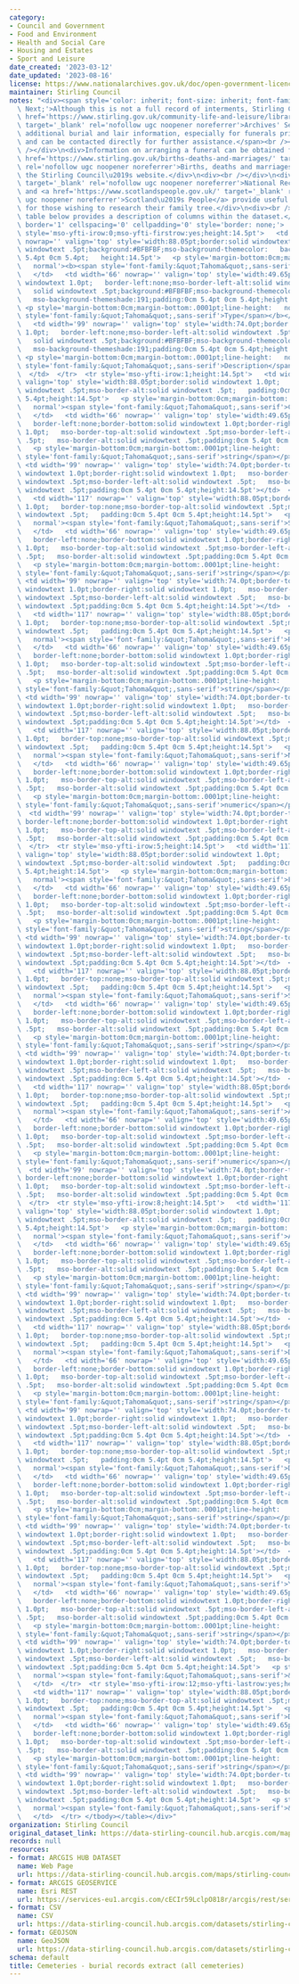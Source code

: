 ```yaml
---
category:
- Council and Government
- Food and Environment
- Health and Social Care
- Housing and Estates
- Sport and Leisure
date_created: '2023-03-12'
date_updated: '2023-08-16'
license: https://www.nationalarchives.gov.uk/doc/open-government-licence/version/3/
maintainer: Stirling Council
notes: "<div><span style='color: inherit; font-size: inherit; font-family: var(--fontsBaseFamily),Avenir\
  \ Next;'>Although this is not a full record of interments, Stirling Council's <a\
  \ href='https://www.stirling.gov.uk/community-life-and-leisure/libraries-and-archives/archives/'\
  \ target='_blank' rel='nofollow ugc noopener noreferrer'>Archives' Service</a> holds\
  \ additional burial and lair information, especially for funerals prior to 1900,\
  \ and can be contacted directly for further assistance.</span><br /></div>\n<div><br\
  \ /></div>\n<div>Information on arranging a funeral can be obtained from the <a\
  \ href='https://www.stirling.gov.uk/births-deaths-and-marriages/' target='_blank'\
  \ rel='nofollow ugc noopener noreferrer'>Births, deaths and marriages </a>page on\
  \ the Stirling Council\u2019s website.</div>\n<div><br /></div>\n<div><a href='https://www.nrscotland.gov.uk/'\
  \ target='_blank' rel='nofollow ugc noopener noreferrer'>National Records of Scotland</a>\
  \ and <a href='https://www.scotlandspeople.gov.uk/' target='_blank' rel='nofollow\
  \ ugc noopener noreferrer'>Scotland\u2019s People</a> provide useful information\
  \ for those wishing to research their family tree.</div>\n<div><br /></div>\n<div><p>The\
  \ table below provides a description of columns within the dataset.</p>  <table\
  \ border='1' cellspacing='0' cellpadding='0' style='border: none;'>  <tbody><tr\
  \ style='mso-yfti-irow:0;mso-yfti-firstrow:yes;height:14.5pt'>   <td width='117'\
  \ nowrap='' valign='top' style='width:88.05pt;border:solid windowtext 1.0pt;   mso-border-alt:solid\
  \ windowtext .5pt;background:#BFBFBF;mso-background-themecolor:   background1;mso-background-themeshade:191;padding:0cm\
  \ 5.4pt 0cm 5.4pt;   height:14.5pt'>   <p style='margin-bottom:0cm;margin-bottom:.0001pt;line-height:\
  \   normal'><b><span style='font-family:&quot;Tahoma&quot;,sans-serif'>Column</span></b></p>\
  \   </td>   <td width='66' nowrap='' valign='top' style='width:49.65pt;border:solid\
  \ windowtext 1.0pt;   border-left:none;mso-border-left-alt:solid windowtext .5pt;mso-border-alt:\
  \   solid windowtext .5pt;background:#BFBFBF;mso-background-themecolor:background1;\
  \   mso-background-themeshade:191;padding:0cm 5.4pt 0cm 5.4pt;height:14.5pt'>  \
  \ <p style='margin-bottom:0cm;margin-bottom:.0001pt;line-height:   normal'><b><span\
  \ style='font-family:&quot;Tahoma&quot;,sans-serif'>Type</span></b></p>   </td>\
  \   <td width='99' nowrap='' valign='top' style='width:74.0pt;border:solid windowtext\
  \ 1.0pt;   border-left:none;mso-border-left-alt:solid windowtext .5pt;mso-border-alt:\
  \   solid windowtext .5pt;background:#BFBFBF;mso-background-themecolor:background1;\
  \   mso-background-themeshade:191;padding:0cm 5.4pt 0cm 5.4pt;height:14.5pt'>  \
  \ <p style='margin-bottom:0cm;margin-bottom:.0001pt;line-height:   normal'><b><span\
  \ style='font-family:&quot;Tahoma&quot;,sans-serif'>Description</span></b></p> \
  \  </td>  </tr>  <tr style='mso-yfti-irow:1;height:14.5pt'>   <td width='117' nowrap=''\
  \ valign='top' style='width:88.05pt;border:solid windowtext 1.0pt;   border-top:none;mso-border-top-alt:solid\
  \ windowtext .5pt;mso-border-alt:solid windowtext .5pt;   padding:0cm 5.4pt 0cm\
  \ 5.4pt;height:14.5pt'>   <p style='margin-bottom:0cm;margin-bottom:.0001pt;line-height:\
  \   normal'><span style='font-family:&quot;Tahoma&quot;,sans-serif'>Cemetery</span></p>\
  \   </td>   <td width='66' nowrap='' valign='top' style='width:49.65pt;border-top:none;\
  \   border-left:none;border-bottom:solid windowtext 1.0pt;border-right:solid windowtext\
  \ 1.0pt;   mso-border-top-alt:solid windowtext .5pt;mso-border-left-alt:solid windowtext\
  \ .5pt;   mso-border-alt:solid windowtext .5pt;padding:0cm 5.4pt 0cm 5.4pt;height:14.5pt'>\
  \   <p style='margin-bottom:0cm;margin-bottom:.0001pt;line-height:   normal'><span\
  \ style='font-family:&quot;Tahoma&quot;,sans-serif'>string</span></p>   </td>  \
  \ <td width='99' nowrap='' valign='top' style='width:74.0pt;border-top:none;   border-left:none;border-bottom:solid\
  \ windowtext 1.0pt;border-right:solid windowtext 1.0pt;   mso-border-top-alt:solid\
  \ windowtext .5pt;mso-border-left-alt:solid windowtext .5pt;   mso-border-alt:solid\
  \ windowtext .5pt;padding:0cm 5.4pt 0cm 5.4pt;height:14.5pt'></td>  </tr>  <tr style='mso-yfti-irow:2;height:14.5pt'>\
  \   <td width='117' nowrap='' valign='top' style='width:88.05pt;border:solid windowtext\
  \ 1.0pt;   border-top:none;mso-border-top-alt:solid windowtext .5pt;mso-border-alt:solid\
  \ windowtext .5pt;   padding:0cm 5.4pt 0cm 5.4pt;height:14.5pt'>   <p style='margin-bottom:0cm;margin-bottom:.0001pt;line-height:\
  \   normal'><span style='font-family:&quot;Tahoma&quot;,sans-serif'>Section</span></p>\
  \   </td>   <td width='66' nowrap='' valign='top' style='width:49.65pt;border-top:none;\
  \   border-left:none;border-bottom:solid windowtext 1.0pt;border-right:solid windowtext\
  \ 1.0pt;   mso-border-top-alt:solid windowtext .5pt;mso-border-left-alt:solid windowtext\
  \ .5pt;   mso-border-alt:solid windowtext .5pt;padding:0cm 5.4pt 0cm 5.4pt;height:14.5pt'>\
  \   <p style='margin-bottom:0cm;margin-bottom:.0001pt;line-height:   normal'><span\
  \ style='font-family:&quot;Tahoma&quot;,sans-serif'>string</span></p>   </td>  \
  \ <td width='99' nowrap='' valign='top' style='width:74.0pt;border-top:none;   border-left:none;border-bottom:solid\
  \ windowtext 1.0pt;border-right:solid windowtext 1.0pt;   mso-border-top-alt:solid\
  \ windowtext .5pt;mso-border-left-alt:solid windowtext .5pt;   mso-border-alt:solid\
  \ windowtext .5pt;padding:0cm 5.4pt 0cm 5.4pt;height:14.5pt'></td>  </tr>  <tr style='mso-yfti-irow:3;height:14.5pt'>\
  \   <td width='117' nowrap='' valign='top' style='width:88.05pt;border:solid windowtext\
  \ 1.0pt;   border-top:none;mso-border-top-alt:solid windowtext .5pt;mso-border-alt:solid\
  \ windowtext .5pt;   padding:0cm 5.4pt 0cm 5.4pt;height:14.5pt'>   <p style='margin-bottom:0cm;margin-bottom:.0001pt;line-height:\
  \   normal'><span style='font-family:&quot;Tahoma&quot;,sans-serif'>Row</span></p>\
  \   </td>   <td width='66' nowrap='' valign='top' style='width:49.65pt;border-top:none;\
  \   border-left:none;border-bottom:solid windowtext 1.0pt;border-right:solid windowtext\
  \ 1.0pt;   mso-border-top-alt:solid windowtext .5pt;mso-border-left-alt:solid windowtext\
  \ .5pt;   mso-border-alt:solid windowtext .5pt;padding:0cm 5.4pt 0cm 5.4pt;height:14.5pt'>\
  \   <p style='margin-bottom:0cm;margin-bottom:.0001pt;line-height:   normal'><span\
  \ style='font-family:&quot;Tahoma&quot;,sans-serif'>string</span></p>   </td>  \
  \ <td width='99' nowrap='' valign='top' style='width:74.0pt;border-top:none;   border-left:none;border-bottom:solid\
  \ windowtext 1.0pt;border-right:solid windowtext 1.0pt;   mso-border-top-alt:solid\
  \ windowtext .5pt;mso-border-left-alt:solid windowtext .5pt;   mso-border-alt:solid\
  \ windowtext .5pt;padding:0cm 5.4pt 0cm 5.4pt;height:14.5pt'></td>  </tr>  <tr style='mso-yfti-irow:4;height:14.5pt'>\
  \   <td width='117' nowrap='' valign='top' style='width:88.05pt;border:solid windowtext\
  \ 1.0pt;   border-top:none;mso-border-top-alt:solid windowtext .5pt;mso-border-alt:solid\
  \ windowtext .5pt;   padding:0cm 5.4pt 0cm 5.4pt;height:14.5pt'>   <p style='margin-bottom:0cm;margin-bottom:.0001pt;line-height:\
  \   normal'><span style='font-family:&quot;Tahoma&quot;,sans-serif'>Number</span></p>\
  \   </td>   <td width='66' nowrap='' valign='top' style='width:49.65pt;border-top:none;\
  \   border-left:none;border-bottom:solid windowtext 1.0pt;border-right:solid windowtext\
  \ 1.0pt;   mso-border-top-alt:solid windowtext .5pt;mso-border-left-alt:solid windowtext\
  \ .5pt;   mso-border-alt:solid windowtext .5pt;padding:0cm 5.4pt 0cm 5.4pt;height:14.5pt'>\
  \   <p style='margin-bottom:0cm;margin-bottom:.0001pt;line-height:   normal'><span\
  \ style='font-family:&quot;Tahoma&quot;,sans-serif'>numeric</span></p>   </td> \
  \  <td width='99' nowrap='' valign='top' style='width:74.0pt;border-top:none;  \
  \ border-left:none;border-bottom:solid windowtext 1.0pt;border-right:solid windowtext\
  \ 1.0pt;   mso-border-top-alt:solid windowtext .5pt;mso-border-left-alt:solid windowtext\
  \ .5pt;   mso-border-alt:solid windowtext .5pt;padding:0cm 5.4pt 0cm 5.4pt;height:14.5pt'></td>\
  \  </tr>  <tr style='mso-yfti-irow:5;height:14.5pt'>   <td width='117' nowrap=''\
  \ valign='top' style='width:88.05pt;border:solid windowtext 1.0pt;   border-top:none;mso-border-top-alt:solid\
  \ windowtext .5pt;mso-border-alt:solid windowtext .5pt;   padding:0cm 5.4pt 0cm\
  \ 5.4pt;height:14.5pt'>   <p style='margin-bottom:0cm;margin-bottom:.0001pt;line-height:\
  \   normal'><span style='font-family:&quot;Tahoma&quot;,sans-serif'>First_Name</span></p>\
  \   </td>   <td width='66' nowrap='' valign='top' style='width:49.65pt;border-top:none;\
  \   border-left:none;border-bottom:solid windowtext 1.0pt;border-right:solid windowtext\
  \ 1.0pt;   mso-border-top-alt:solid windowtext .5pt;mso-border-left-alt:solid windowtext\
  \ .5pt;   mso-border-alt:solid windowtext .5pt;padding:0cm 5.4pt 0cm 5.4pt;height:14.5pt'>\
  \   <p style='margin-bottom:0cm;margin-bottom:.0001pt;line-height:   normal'><span\
  \ style='font-family:&quot;Tahoma&quot;,sans-serif'>string</span></p>   </td>  \
  \ <td width='99' nowrap='' valign='top' style='width:74.0pt;border-top:none;   border-left:none;border-bottom:solid\
  \ windowtext 1.0pt;border-right:solid windowtext 1.0pt;   mso-border-top-alt:solid\
  \ windowtext .5pt;mso-border-left-alt:solid windowtext .5pt;   mso-border-alt:solid\
  \ windowtext .5pt;padding:0cm 5.4pt 0cm 5.4pt;height:14.5pt'></td>  </tr>  <tr style='mso-yfti-irow:6;height:14.5pt'>\
  \   <td width='117' nowrap='' valign='top' style='width:88.05pt;border:solid windowtext\
  \ 1.0pt;   border-top:none;mso-border-top-alt:solid windowtext .5pt;mso-border-alt:solid\
  \ windowtext .5pt;   padding:0cm 5.4pt 0cm 5.4pt;height:14.5pt'>   <p style='margin-bottom:0cm;margin-bottom:.0001pt;line-height:\
  \   normal'><span style='font-family:&quot;Tahoma&quot;,sans-serif'>Surname</span></p>\
  \   </td>   <td width='66' nowrap='' valign='top' style='width:49.65pt;border-top:none;\
  \   border-left:none;border-bottom:solid windowtext 1.0pt;border-right:solid windowtext\
  \ 1.0pt;   mso-border-top-alt:solid windowtext .5pt;mso-border-left-alt:solid windowtext\
  \ .5pt;   mso-border-alt:solid windowtext .5pt;padding:0cm 5.4pt 0cm 5.4pt;height:14.5pt'>\
  \   <p style='margin-bottom:0cm;margin-bottom:.0001pt;line-height:   normal'><span\
  \ style='font-family:&quot;Tahoma&quot;,sans-serif'>string</span></p>   </td>  \
  \ <td width='99' nowrap='' valign='top' style='width:74.0pt;border-top:none;   border-left:none;border-bottom:solid\
  \ windowtext 1.0pt;border-right:solid windowtext 1.0pt;   mso-border-top-alt:solid\
  \ windowtext .5pt;mso-border-left-alt:solid windowtext .5pt;   mso-border-alt:solid\
  \ windowtext .5pt;padding:0cm 5.4pt 0cm 5.4pt;height:14.5pt'></td>  </tr>  <tr style='mso-yfti-irow:7;height:14.5pt'>\
  \   <td width='117' nowrap='' valign='top' style='width:88.05pt;border:solid windowtext\
  \ 1.0pt;   border-top:none;mso-border-top-alt:solid windowtext .5pt;mso-border-alt:solid\
  \ windowtext .5pt;   padding:0cm 5.4pt 0cm 5.4pt;height:14.5pt'>   <p style='margin-bottom:0cm;margin-bottom:.0001pt;line-height:\
  \   normal'><span style='font-family:&quot;Tahoma&quot;,sans-serif'>Age</span></p>\
  \   </td>   <td width='66' nowrap='' valign='top' style='width:49.65pt;border-top:none;\
  \   border-left:none;border-bottom:solid windowtext 1.0pt;border-right:solid windowtext\
  \ 1.0pt;   mso-border-top-alt:solid windowtext .5pt;mso-border-left-alt:solid windowtext\
  \ .5pt;   mso-border-alt:solid windowtext .5pt;padding:0cm 5.4pt 0cm 5.4pt;height:14.5pt'>\
  \   <p style='margin-bottom:0cm;margin-bottom:.0001pt;line-height:   normal'><span\
  \ style='font-family:&quot;Tahoma&quot;,sans-serif'>numeric</span></p>   </td> \
  \  <td width='99' nowrap='' valign='top' style='width:74.0pt;border-top:none;  \
  \ border-left:none;border-bottom:solid windowtext 1.0pt;border-right:solid windowtext\
  \ 1.0pt;   mso-border-top-alt:solid windowtext .5pt;mso-border-left-alt:solid windowtext\
  \ .5pt;   mso-border-alt:solid windowtext .5pt;padding:0cm 5.4pt 0cm 5.4pt;height:14.5pt'></td>\
  \  </tr>  <tr style='mso-yfti-irow:8;height:14.5pt'>   <td width='117' nowrap=''\
  \ valign='top' style='width:88.05pt;border:solid windowtext 1.0pt;   border-top:none;mso-border-top-alt:solid\
  \ windowtext .5pt;mso-border-alt:solid windowtext .5pt;   padding:0cm 5.4pt 0cm\
  \ 5.4pt;height:14.5pt'>   <p style='margin-bottom:0cm;margin-bottom:.0001pt;line-height:\
  \   normal'><span style='font-family:&quot;Tahoma&quot;,sans-serif'>Age_Unit</span></p>\
  \   </td>   <td width='66' nowrap='' valign='top' style='width:49.65pt;border-top:none;\
  \   border-left:none;border-bottom:solid windowtext 1.0pt;border-right:solid windowtext\
  \ 1.0pt;   mso-border-top-alt:solid windowtext .5pt;mso-border-left-alt:solid windowtext\
  \ .5pt;   mso-border-alt:solid windowtext .5pt;padding:0cm 5.4pt 0cm 5.4pt;height:14.5pt'>\
  \   <p style='margin-bottom:0cm;margin-bottom:.0001pt;line-height:   normal'><span\
  \ style='font-family:&quot;Tahoma&quot;,sans-serif'>string</span></p>   </td>  \
  \ <td width='99' nowrap='' valign='top' style='width:74.0pt;border-top:none;   border-left:none;border-bottom:solid\
  \ windowtext 1.0pt;border-right:solid windowtext 1.0pt;   mso-border-top-alt:solid\
  \ windowtext .5pt;mso-border-left-alt:solid windowtext .5pt;   mso-border-alt:solid\
  \ windowtext .5pt;padding:0cm 5.4pt 0cm 5.4pt;height:14.5pt'></td>  </tr>  <tr style='mso-yfti-irow:9;height:14.5pt'>\
  \   <td width='117' nowrap='' valign='top' style='width:88.05pt;border:solid windowtext\
  \ 1.0pt;   border-top:none;mso-border-top-alt:solid windowtext .5pt;mso-border-alt:solid\
  \ windowtext .5pt;   padding:0cm 5.4pt 0cm 5.4pt;height:14.5pt'>   <p style='margin-bottom:0cm;margin-bottom:.0001pt;line-height:\
  \   normal'><span style='font-family:&quot;Tahoma&quot;,sans-serif'>Date_Died</span></p>\
  \   </td>   <td width='66' nowrap='' valign='top' style='width:49.65pt;border-top:none;\
  \   border-left:none;border-bottom:solid windowtext 1.0pt;border-right:solid windowtext\
  \ 1.0pt;   mso-border-top-alt:solid windowtext .5pt;mso-border-left-alt:solid windowtext\
  \ .5pt;   mso-border-alt:solid windowtext .5pt;padding:0cm 5.4pt 0cm 5.4pt;height:14.5pt'>\
  \   <p style='margin-bottom:0cm;margin-bottom:.0001pt;line-height:   normal'><span\
  \ style='font-family:&quot;Tahoma&quot;,sans-serif'>string</span></p>   </td>  \
  \ <td width='99' nowrap='' valign='top' style='width:74.0pt;border-top:none;   border-left:none;border-bottom:solid\
  \ windowtext 1.0pt;border-right:solid windowtext 1.0pt;   mso-border-top-alt:solid\
  \ windowtext .5pt;mso-border-left-alt:solid windowtext .5pt;   mso-border-alt:solid\
  \ windowtext .5pt;padding:0cm 5.4pt 0cm 5.4pt;height:14.5pt'></td>  </tr>  <tr style='mso-yfti-irow:10;height:14.5pt'>\
  \   <td width='117' nowrap='' valign='top' style='width:88.05pt;border:solid windowtext\
  \ 1.0pt;   border-top:none;mso-border-top-alt:solid windowtext .5pt;mso-border-alt:solid\
  \ windowtext .5pt;   padding:0cm 5.4pt 0cm 5.4pt;height:14.5pt'>   <p style='margin-bottom:0cm;margin-bottom:.0001pt;line-height:\
  \   normal'><span style='font-family:&quot;Tahoma&quot;,sans-serif'>Date_Buried</span></p>\
  \   </td>   <td width='66' nowrap='' valign='top' style='width:49.65pt;border-top:none;\
  \   border-left:none;border-bottom:solid windowtext 1.0pt;border-right:solid windowtext\
  \ 1.0pt;   mso-border-top-alt:solid windowtext .5pt;mso-border-left-alt:solid windowtext\
  \ .5pt;   mso-border-alt:solid windowtext .5pt;padding:0cm 5.4pt 0cm 5.4pt;height:14.5pt'>\
  \   <p style='margin-bottom:0cm;margin-bottom:.0001pt;line-height:   normal'><span\
  \ style='font-family:&quot;Tahoma&quot;,sans-serif'>string</span></p>   </td>  \
  \ <td width='99' nowrap='' valign='top' style='width:74.0pt;border-top:none;   border-left:none;border-bottom:solid\
  \ windowtext 1.0pt;border-right:solid windowtext 1.0pt;   mso-border-top-alt:solid\
  \ windowtext .5pt;mso-border-left-alt:solid windowtext .5pt;   mso-border-alt:solid\
  \ windowtext .5pt;padding:0cm 5.4pt 0cm 5.4pt;height:14.5pt'></td>  </tr>  <tr style='mso-yfti-irow:11;height:14.5pt'>\
  \   <td width='117' nowrap='' valign='top' style='width:88.05pt;border:solid windowtext\
  \ 1.0pt;   border-top:none;mso-border-top-alt:solid windowtext .5pt;mso-border-alt:solid\
  \ windowtext .5pt;   padding:0cm 5.4pt 0cm 5.4pt;height:14.5pt'>   <p style='margin-bottom:0cm;margin-bottom:.0001pt;line-height:\
  \   normal'><span style='font-family:&quot;Tahoma&quot;,sans-serif'>Year_of_Burial</span></p>\
  \   </td>   <td width='66' nowrap='' valign='top' style='width:49.65pt;border-top:none;\
  \   border-left:none;border-bottom:solid windowtext 1.0pt;border-right:solid windowtext\
  \ 1.0pt;   mso-border-top-alt:solid windowtext .5pt;mso-border-left-alt:solid windowtext\
  \ .5pt;   mso-border-alt:solid windowtext .5pt;padding:0cm 5.4pt 0cm 5.4pt;height:14.5pt'>\
  \   <p style='margin-bottom:0cm;margin-bottom:.0001pt;line-height:   normal'><span\
  \ style='font-family:&quot;Tahoma&quot;,sans-serif'>string</span></p>   </td>  \
  \ <td width='99' nowrap='' valign='top' style='width:74.0pt;border-top:none;   border-left:none;border-bottom:solid\
  \ windowtext 1.0pt;border-right:solid windowtext 1.0pt;   mso-border-top-alt:solid\
  \ windowtext .5pt;mso-border-left-alt:solid windowtext .5pt;   mso-border-alt:solid\
  \ windowtext .5pt;padding:0cm 5.4pt 0cm 5.4pt;height:14.5pt'>   <p style='margin-bottom:0cm;margin-bottom:.0001pt;line-height:\
  \   normal'><span style='font-family:&quot;Tahoma&quot;,sans-serif'>&nbsp;</span></p>\
  \   </td>  </tr>  <tr style='mso-yfti-irow:12;mso-yfti-lastrow:yes;height:14.5pt'>\
  \   <td width='117' nowrap='' valign='top' style='width:88.05pt;border:solid windowtext\
  \ 1.0pt;   border-top:none;mso-border-top-alt:solid windowtext .5pt;mso-border-alt:solid\
  \ windowtext .5pt;   padding:0cm 5.4pt 0cm 5.4pt;height:14.5pt'>   <p style='margin-bottom:0cm;margin-bottom:.0001pt;line-height:\
  \   normal'><span style='font-family:&quot;Tahoma&quot;,sans-serif'>Data_Processed</span></p>\
  \   </td>   <td width='66' nowrap='' valign='top' style='width:49.65pt;border-top:none;\
  \   border-left:none;border-bottom:solid windowtext 1.0pt;border-right:solid windowtext\
  \ 1.0pt;   mso-border-top-alt:solid windowtext .5pt;mso-border-left-alt:solid windowtext\
  \ .5pt;   mso-border-alt:solid windowtext .5pt;padding:0cm 5.4pt 0cm 5.4pt;height:14.5pt'>\
  \   <p style='margin-bottom:0cm;margin-bottom:.0001pt;line-height:   normal'><span\
  \ style='font-family:&quot;Tahoma&quot;,sans-serif'>string</span></p>   </td>  \
  \ <td width='99' nowrap='' valign='top' style='width:74.0pt;border-top:none;   border-left:none;border-bottom:solid\
  \ windowtext 1.0pt;border-right:solid windowtext 1.0pt;   mso-border-top-alt:solid\
  \ windowtext .5pt;mso-border-left-alt:solid windowtext .5pt;   mso-border-alt:solid\
  \ windowtext .5pt;padding:0cm 5.4pt 0cm 5.4pt;height:14.5pt'>   <p style='margin-bottom:0cm;margin-bottom:.0001pt;line-height:\
  \   normal'><span style='font-family:&quot;Tahoma&quot;,sans-serif'>&nbsp;</span></p>\
  \   </td>  </tr> </tbody></table></div>"
organization: Stirling Council
original_dataset_link: https://data-stirling-council.hub.arcgis.com/maps/stirling-council::cemeteries-burial-records-extract-all-cemeteries
records: null
resources:
- format: ARCGIS HUB DATASET
  name: Web Page
  url: https://data-stirling-council.hub.arcgis.com/maps/stirling-council::cemeteries-burial-records-extract-all-cemeteries
- format: ARCGIS GEOSERVICE
  name: Esri REST
  url: https://services-eu1.arcgis.com/cECIr59LclpO818r/arcgis/rest/services/cemeteries%20-%20burial%20records%20extract%20(all%20cemeteries)/FeatureServer/0
- format: CSV
  name: CSV
  url: https://data-stirling-council.hub.arcgis.com/datasets/stirling-council::cemeteries-burial-records-extract-all-cemeteries.csv?outSR=%7B%22latestWkid%22%3A3857%2C%22wkid%22%3A102100%7D
- format: GEOJSON
  name: GeoJSON
  url: https://data-stirling-council.hub.arcgis.com/datasets/stirling-council::cemeteries-burial-records-extract-all-cemeteries.geojson?outSR=%7B%22latestWkid%22%3A3857%2C%22wkid%22%3A102100%7D
schema: default
title: Cemeteries - burial records extract (all cemeteries)
---
```

